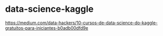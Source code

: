 # data-science-kaggle
https://medium.com/data-hackers/10-cursos-de-data-science-do-kaggle-gratuitos-para-iniciantes-b0adb00dfd9e

